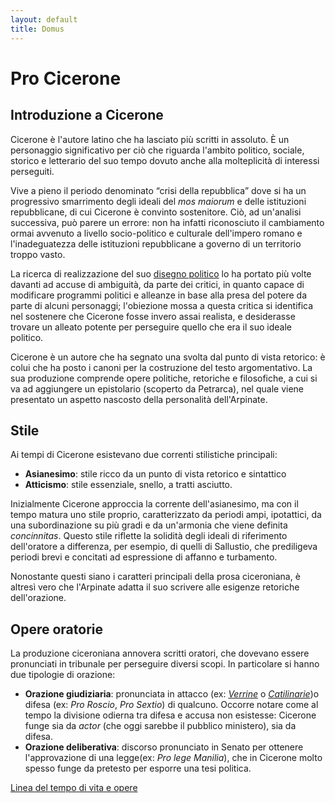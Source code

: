 ```yaml
---
layout: default
title: Domus
---
```


# Pro Cicerone

## Introduzione a Cicerone
Cicerone è l'autore latino che ha lasciato più scritti in assoluto. È un personaggio significativo per ciò che riguarda l'ambito politico, sociale, storico e letterario del suo tempo dovuto anche alla molteplicità di interessi perseguiti.

Vive a pieno il periodo denominato “crisi della repubblica” dove si ha un progressivo smarrimento degli ideali del *mos maiorum* e delle istituzioni repubblicane, di cui Cicerone è convinto sostenitore. Ciò, ad un'analisi successiva, può parere un errore: non ha infatti riconosciuto il cambiamento ormai avvenuto a livello socio-politico e culturale dell'impero romano e l'inadeguatezza delle istituzioni repubblicane a governo di un territorio troppo vasto.

La ricerca di realizzazione del suo [disegno politico]({{site.baseurl}}/humanae/politico.html) lo ha portato più volte davanti ad accuse di ambiguità, da parte dei critici, in quanto capace di modificare programmi politici e alleanze in base alla presa del potere da parte di alcuni personaggi; l'obiezione mossa a questa critica si identifica nel sostenere che Cicerone fosse invero assai realista, e desiderasse trovare un alleato potente per perseguire quello che era il suo ideale politico.

Cicerone è un autore che ha segnato una svolta dal punto di vista retorico: è colui che ha posto i canoni per la costruzione del testo argomentativo. La sua produzione comprende opere politiche, retoriche e filosofiche, a cui si va ad aggiungere un epistolario (scoperto da Petrarca), nel quale viene presentato un aspetto nascosto della personalità dell'Arpinate.


## Stile
Ai tempi di Cicerone esistevano due correnti stilistiche principali:

* **Asianesimo**: stile ricco da un punto di vista retorico e sintattico
* **Atticismo**: stile essenziale, snello, a tratti asciutto.

Inizialmente Cicerone approccia la corrente dell'asianesimo, ma con il tempo matura uno stile proprio, caratterizzato da periodi ampi, ipotattici, da una subordinazione su più gradi e da un'armonia che viene definita *concinnitas*. Questo stile riflette la solidità degli ideali di riferimento dell'oratore a differenza, per esempio, di quelli di Sallustio, che prediligeva periodi brevi e concitati ad espressione di affanno e turbamento.

Nonostante questi siano i caratteri principali della prosa ciceroniana, è altresì vero che l'Arpinate adatta il suo scrivere alle esigenze retoriche dell'orazione.

## Opere oratorie
La produzione ciceroniana annovera scritti oratori, che dovevano essere pronunciati in tribunale per perseguire diversi scopi. In particolare si hanno due tipologie di orazione:

* **Orazione giudiziaria**: pronunciata in attacco (ex: [*Verrine*]({{site.baseurl}}/humanae/verrine.html) o [*Catilinarie*]({{site.baseurl}}/humanae/catilinaria.html))o difesa (ex: *Pro Roscio*, *Pro Sextio*) di qualcuno. Occorre notare come al tempo la divisione odierna tra difesa e accusa non esistesse: Cicerone funge sia da *actor* (che oggi sarebbe il pubblico ministero), sia da difesa.
* **Orazione deliberativa**: discorso pronunciato in Senato per ottenere l'approvazione di una legge(ex: *Pro lege Manilia*), che in Cicerone molto spesso funge da pretesto per esporre una tesi politica.

[Linea del tempo di vita e opere]({{site.baseurl}}/timeline)
